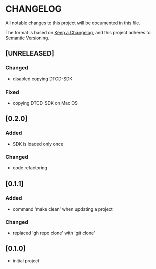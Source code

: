 # CHANGELOG

All notable changes to this project will be documented in this file.

The format is based on [Keep a Changelog](https://keepachangelog.com/en/1.0.0/),
and this project adheres to [Semantic Versioning](https://semver.org/spec/v2.0.0.html).

## [UNRELEASED]

### Changed

- disabled copying DTCD-SDK

### Fixed

- copying DTCD-SDK on Mac OS

## [0.2.0]

### Added

- SDK is loaded only once

### Changed

- code refactoring

## [0.1.1]

### Added

- command 'make clean' when updating a project

### Changed

- replaced 'gh repo clone' with 'git clone'

## [0.1.0]

- initial project